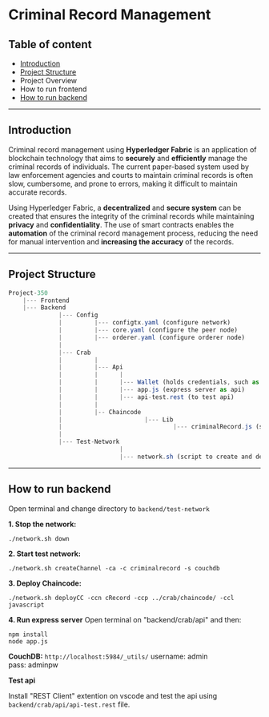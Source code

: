 # Criminal Record Management

## Table of content

- [Introduction](https://github.com/DarkKnight054/Project-350#introduction)
- [Project Structure](https://github.com/DarkKnight054/Project-350#project-structure)
- Project Overview
- How to run frontend
- [How to run backend](https://github.com/DarkKnight054/Project-350#how-to-run-backend)

---

## Introduction

Criminal record management using **Hyperledger Fabric** is an application of blockchain technology that aims to **securely** and **efficiently** manage the criminal records of individuals. The current paper-based system used by law enforcement agencies and courts to maintain criminal records is often slow, cumbersome, and prone to errors, making it difficult to maintain accurate records.

Using Hyperledger Fabric, a **decentralized** and **secure system** can be created that ensures the integrity of the criminal records while maintaining **privacy** and **confidentiality**. The use of smart contracts enables the **automation** of the criminal record management process, reducing the need for manual intervention and **increasing the accuracy** of the records.

--- 

## Project Structure
```js
Project-350
    |--- Frontend
    |--- Backend
              |--- Config
              |         |--- configtx.yaml (configure network)
              |         |--- core.yaml (configure the peer node)
              |         |--- orderer.yaml (configure orderer node)
              |
              |--- Crab
              |         |
              |         |--- Api
              |         |      |
              |         |      |--- Wallet (holds credentials, such as private keys and certificates)
              |         |      |--- app.js (express server as api)
              |         |      |--- api-test.rest (to test api)
              |         |
              |         |-- Chaincode
              |                       |--- Lib
              |                               |--- criminalRecord.js (smart contract)
              |
              |--- Test-Network
                               |
                               |--- network.sh (script to create and deploy channel and chaincode)
```

---

## How to run backend

Open terminal and change directory to ```backend/test-network```

**1. Stop the network:**

```
./network.sh down
```

**2. Start test network:**

```
./network.sh createChannel -ca -c criminalrecord -s couchdb
```

**3. Deploy Chaincode:**

```
./network.sh deployCC -ccn cRecord -ccp ../crab/chaincode/ -ccl javascript
```

**4. Run express server**
Open terminal on "backend/crab/api" and then:

```
npm install
node app.js

```

**CouchDB:**
`http://localhost:5984/_utils/`
username: admin <br>
pass: adminpw <br>


**Test api** <br>

Install "REST Client" extention on vscode and test the api using ```backend/crab/api/api-test.rest``` file.
